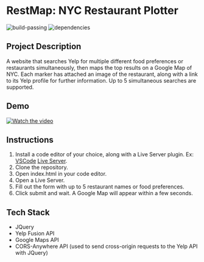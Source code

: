 # RestMap: NYC Restaurant Plotter
![build-passing](https://img.shields.io/badge/build-passing-brightgreen)
![dependencies](https://img.shields.io/badge/dependencies-up%20to%20date-brightgreen)

## Project Description

A website that searches Yelp for multiple different food preferences or restaurants simultaneously, then maps the top results on a Google Map of NYC. Each marker has attached an image of the restaurant, along with a link to its Yelp profile for further information. Up to 5 simultaneous searches are supported. 


## Demo

[![Watch the video](https://img.youtube.com/vi/Lwt06zuVXnc/maxresdefault.jpg)](https://www.youtube.com/watch?v=Lwt06zuVXnc)


## Instructions

1. Install a code editor of your choice, along with a Live Server plugin. Ex: [VSCode](https://code.visualstudio.com/Download) [Live Server](https://marketplace.visualstudio.com/items?itemName=ritwickdey.LiveServer).
1. Clone the repository.
2. Open index.html in your code editor.
3. Open a Live Server.
4. Fill out the form with up to 5 restaurant names or food preferences.
5. Click submit and wait. A Google Map will appear within a few seconds.

## Tech Stack
- JQuery
- Yelp Fusion API
- Google Maps API
- CORS-Anywhere API (used to send cross-origin requests to the Yelp API with JQuery)

